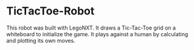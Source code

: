 # TicTacToe-Robot
This robot was built with LegoNXT. It draws a Tic-Tac-Toe grid on a whiteboard to initialize the game. It plays against a human by calculating and plotting its own moves.
